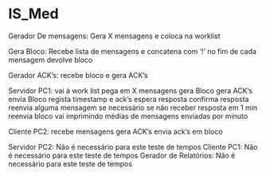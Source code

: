 # IS_Med

Gerador De mensagens:
    Gera X mensagens    e coloca na worklist


Gera Bloco:
    Recebe lista de mensagens e concatena com ‘!’ no fim de cada mensagem
    devolve bloco


Gerador ACK’s:
    recebe bloco e gera ACK’s


Servidor PC1:
    vai á work list pega em X mensagens
    gera Bloco
    gera ACK’s
    envia Bloco
    regista timestamp e ack’s
    espera resposta
        confirma resposta
            reenvia alguma mensagem se necessário
        se não receber resposta em 1 min reenvia bloco
    vai imprimindo médias de mensagens enviadas por minuto


Cliente PC2:
    recebe mensagens
    gera ACK’s
    envia ack’s em bloco






Servidor PC2: Não é necessário para este teste de tempos
Cliente PC1: Não é necessário para este teste de tempos
Gerador de Relatórios: Não é necessário para este teste de tempos
